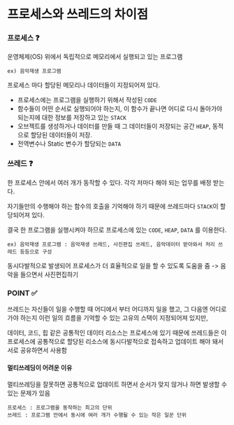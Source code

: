 # 프로세스와 쓰레드의 차이점

### 프로세스 ❓

운영체제(OS) 위에서 독립적으로 메모리에서 실행되고 있는 프로그램
```
ex) 음악재생 프로그램
```
프로세스 마다 할당된 메모리나 데이터들이 지정되어져 있다.

- 프로세스에는 프로그램을 실행하기 위해서 작성된 `CODE`
- 함수들이 어떤 순서로 실행되어야 하는지, 이 함수가 끝나면 어디로 다시 돌아가야 되는지에 대한 정보를 저장하고 있는 `STACK`
- 오브젝트를 생성하거나 데이터를 만들 때 그 데이터들이 저장되는 공간 `HEAP`,
  동적으로 할당된 데이터들이 저장.
- 전역변수나 Static 변수가 할당되는 `DATA`

### 쓰레드 ❓

한 프로세스 안에서 여러 개가 동작할 수 있다.
각각 저마다 해야 되는 업무를 배정 받는다.

자기들만의 수행해야 하는 함수의 호출을 기억해야 하기 때문에
쓰레드마다 `STACK`이 할당되어져 있다.

결국 한 프로그램을 실행시켜야 하므로
프로세스에 있는 `CODE`, `HEAP`, `DATA` 를 이용한다.  
```
ex) 음악재생 프로그램 : 음악재생 쓰레드, 사진편집 쓰레드, 음악데이터 받아와서 처리 쓰레드 등등으로 구성
```
동시다발적으로 발생되어 프로세스가 더 효율적으로 일을 할 수 있도록 도움을 줌
-> 음악을 들으면서 사진편집하기

### POINT ✅

쓰레드는 자신들이 일을 수행할 때 어디에서 부터 어디까지 일을 했고,
그 다음엔 어디로 가야 하는지 이런 일의 흐름을 기억할 수 있는 고유의 스택이 지정되어져 있지만,

데이터, 코드, 힙 같은 공통적인 데이터 리소스는 프로세스에 있기 때문에
쓰레드들은 이 프로세스에 공통적으로 할당된 리소스에
동시다발적으로 접속하고 업데이트 해야 돼서 서로 공유하면서 사용함

#### 멀티쓰레딩이 어려운 이유

멀티쓰레딩을 잘못하면 공통적으로 업데이트 하면서
순서가 맞지 않거나 하면 발생할 수 있는 문제가 있음

```
프로세스 : 프로그램을 동작하는 최고의 단위
쓰레드 : 프로그램 안에서 동시에 여러 개가 수행될 수 있는 작은 일꾼 단위
```
